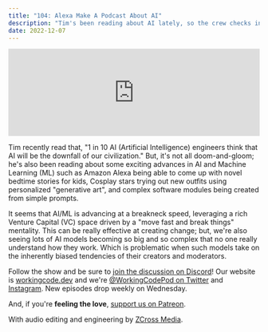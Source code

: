 ```yaml
---
title: "104: Alexa Make A Podcast About AI"
description: "Tim's been reading about AI lately, so the crew checks in on recent advances."
date: 2022-12-07
---
```


<iframe allow="autoplay *; encrypted-media *; fullscreen *; clipboard-write" frameborder="0" height="175" style="width:100%;max-width:900px;overflow:hidden;background:transparent;" sandbox="allow-forms allow-popups allow-same-origin allow-scripts allow-storage-access-by-user-activation allow-top-navigation-by-user-activation" src="https://embed.podcasts.apple.com/us/podcast/104-alexa-make-a-podcast-about-ai/id1544142288?i=1000589204808"></iframe>

Tim recently read that, "1 in 10 AI (Artificial Intelligence) engineers think that AI will be the downfall of our civilization." But, it's not all doom-and-gloom; he's also been reading about some exciting advances in AI and Machine Learning (ML) such as Amazon Alexa being able to come up with novel bedtime stories for kids, Cosplay stars trying out new outfits using personalized "generative art", and complex software modules being created from simple prompts.

It seems that AI/ML is advancing at a breakneck speed, leveraging a rich Venture Capital (VC) space driven by a "move fast and break things" mentality. This can be really effective at creating change; but, we're also seeing lots of AI models becoming so big and so complex that no one really understand how they work. Which is problematic when such models take on the inherently biased tendencies of their creators and moderators.

Follow the show and be sure to [join the discussion on Discord][working-code-discord]! Our website is [workingcode.dev][working-code] and we're [@WorkingCodePod on Twitter][working-code-twitter] and [Instagram][working-code-instagram]. New episodes drop weekly on Wednesday.

And, if you're **feeling the love**, [support us on Patreon][working-code-patreon].

[working-code]: https://workingcode.dev/
[working-code-discord]: https://workingcode.dev/discord/
[working-code-instagram]: https://www.instagram.com/workingcodepod/
[working-code-patreon]: https://www.patreon.com/workingcodepod
[working-code-twitter]: https://twitter.com/WorkingCodePod

With audio editing and engineering by [ZCross Media](https://www.zcross.media/).
